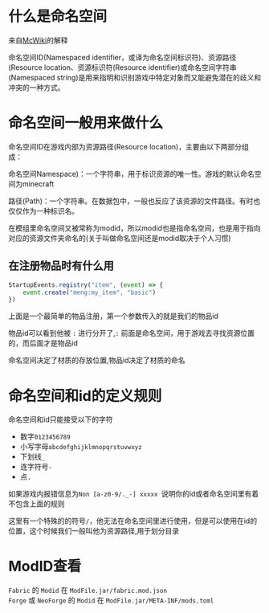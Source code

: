 # 什么是命名空间
来自[McWiki](https://zh.minecraft.wiki/w/%E5%91%BD%E5%90%8D%E7%A9%BA%E9%97%B4ID?variant=zh-cn)的解释

命名空间ID(Namespaced identifier，或译为命名空间标识符)、资源路径(Resource location、资源标识符(Resource identifier)或命名空间字符串(Namespaced string)是用来指明和识别游戏中特定对象而又能避免潜在的歧义和冲突的一种方式。
# 命名空间一般用来做什么
命名空间ID在游戏内部为资源路径(Resource location)，主要由以下两部分组成：

命名空间Namespace)：一个字符串，用于标识资源的唯一性。游戏的默认命名空间为minecraft

路径(Path)：一个字符串。在数据包中，一般也反应了该资源的文件路径。有时也仅仅作为一种标识名。

在模组里命名空间又被常称为modid，所以modid也是指命名空间，也是用于指向对应的资源文件夹命名的(关于叫做命名空间还是modid取决于个人习惯)

## 在注册物品时有什么用
```js
StartupEvents.registry("item", (event) => {
    event.create("meng:my_item", "basic")
})
```
上面是一个最简单的物品注册，第一个参数传入的就是我们的物品id

物品id可以看到他被 `:` 进行分开了,`:` 前面是命名空间，用于游戏去寻找资源位置的，而后面才是物品id

命名空间决定了材质的存放位置,物品id决定了材质的命名

# 命名空间和id的定义规则
命名空间和id只能接受以下的字符
- 数字`0123456789`
- 小写字母`abcdefghijklmnopqrstuvwxyz`
- 下划线`_`
- 连字符号`-`
- 点`.`

如果游戏内报错信息为`Non [a-z0-9/._-] xxxxx `说明你的id或者命名空间里有着不包含上面的规则

这里有一个特殊的的符号`/`，他无法在命名空间里进行使用，但是可以使用在id的位置，这个时候我们一般叫他为资源路径,用于划分目录

# ModID查看
`Fabric` 的 `Modid` 在 `ModFile.jar/fabric.mod.json`\
`Forge` 或 `NeoForge` 的 `Modid` 在 `ModFile.jar/META-INF/mods.toml`